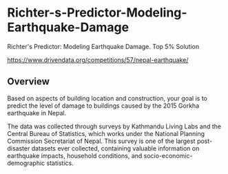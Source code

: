 # Richter-s-Predictor-Modeling-Earthquake-Damage

Richter's Predictor: Modeling Earthquake Damage. Top 5% Solution

https://www.drivendata.org/competitions/57/nepal-earthquake/

## Overview

Based on aspects of building location and construction, your goal is to predict the level of damage to buildings caused by the 2015 Gorkha earthquake in Nepal.

The data was collected through surveys by Kathmandu Living Labs and the Central Bureau of Statistics, which works under the National Planning Commission Secretariat of Nepal. This survey is one of the largest post-disaster datasets ever collected, containing valuable information on earthquake impacts, household conditions, and socio-economic-demographic statistics.


